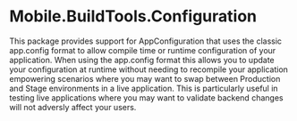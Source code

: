 ﻿# Mobile.BuildTools.Configuration

This package provides support for AppConfiguration that uses the classic app.config format to allow compile time or runtime configuration of your application. When using the app.config format this allows you to update your configuration at runtime without needing to recompile your application empowering scenarios where you may want to swap between Production and Stage environments in a live application. This is particularly useful in testing live applications where you may want to validate backend changes will not adversly affect your users.
